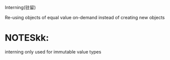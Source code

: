Interning(驻留)

Re-using objects of equal value on-demand instead of creating new objects

# NOTESkk:

interning only used for immutable value types
